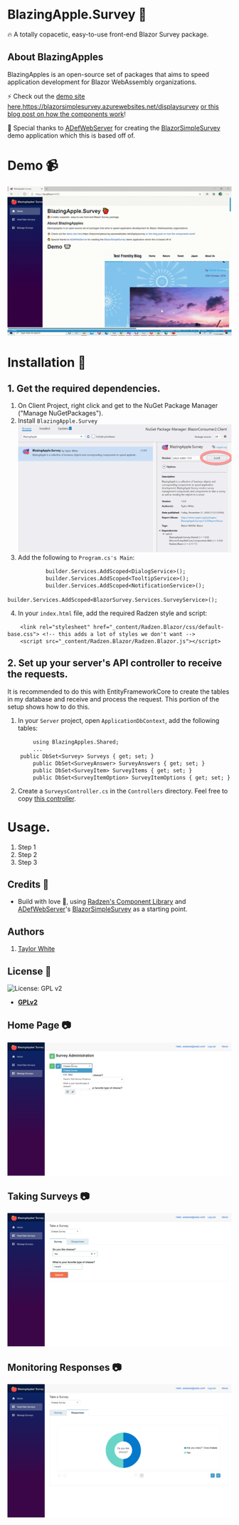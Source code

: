 # BlazingApple.Survey :apple:

:fire:  A totally copacetic, easy-to-use front-end Blazor Survey package.

## About BlazingApples
BlazingApples is an open-source set of packages that aims to speed application development for Blazor WebAssembly organizations.

:zap: Check out the [demo site here](https://blazorsimplesurvey.azurewebsites.net/displaysurvey),https://blazorsimplesurvey.azurewebsites.net/displaysurvey [or this blog post on how the components work](https://blazorhelpwebsite.com/ViewBlogPost/44)!

:clap: Special thanks to [ADefWebServer](https://github.com/ADefWebserver/BlazorSimpleSurvey/commits?author=ADefWebserver) for creating the [BlazorSimpleSurvey](https://github.com/ADefWebserver/BlazorSimpleSurvey) demo application which this is based off of.

# Demo :video_camera:

<p align="center">
  <img alt="Demo of Copacetic" src="https://github.com/BlazingApple/Survey/blob/main/README/BlazingApplesDemo.gif?raw=true">
</p>

# Installation :wrench:

## 1. Get the required dependencies.

1. On Client Project, right click and get to the NuGet Package Manager ("Manage NuGetPackages").
2. Install `BlazingApple.Survey`
![Survey Administration](https://github.com/BlazingApple/Survey/blob/main/README/InstallBlazingApplePackage.png?raw=true)
3. Add the following to `Program.cs's Main`:
```
			builder.Services.AddScoped<DialogService>();
			builder.Services.AddScoped<TooltipService>();
			builder.Services.AddScoped<NotificationService>();
			builder.Services.AddScoped<BlazorSurvey.Services.SurveyService>();
```

4. In your `index.html` file, add the required Radzen style and script:
```
    <link rel="stylesheet" href="_content/Radzen.Blazor/css/default-base.css"> <!-- this adds a lot of styles we don't want -->
    <script src="_content/Radzen.Blazor/Radzen.Blazor.js"></script>
```

## 2. Set up your server's API controller to receive the requests.
It is recommended to do this with EntityFrameworkCore to create the tables in my database and receive and process the request. This portion of the setup shows how to do this.

1. In your `Server` project, open `ApplicationDbContext`, add the following tables:
```
		using BlazingApples.Shared;
		...
    public DbSet<Survey> Surveys { get; set; }
		public DbSet<SurveyAnswer> SurveyAnswers { get; set; }
		public DbSet<SurveyItem> SurveyItems { get; set; }
		public DbSet<SurveyItemOption> SurveyItemOptions { get; set; }
```
2. Create a `SurveysController.cs` in the `Controllers` directory. Feel free to copy [this controller](#).


# Usage.

1. Step 1
2. Step 2
3. Step 3

## Credits :white_flower:

- Build with love :blue_heart:, using [Radzen's Component Library](https://razor.radzen.com/) and [ADefWebServer](https://github.com/ADefWebserver/BlazorSimpleSurvey/commits?author=ADefWebserver)'s [BlazorSimpleSurvey](https://github.com/ADefWebserver/BlazorSimpleSurvey) as a starting point.

## Authors

1. [Taylor White](https://twitter.com/taychasewhite)

## License :scroll:

![License: GPL v2](https://img.shields.io/badge/License-GPL%20v2-blue.svg)

- **[GPLv2](https://www.gnu.org/licenses/old-licenses/gpl-2.0.en.html)**

## Home Page :camera:
![Survey Administration](https://github.com/BlazingApple/Survey/blob/main/README/SurveyAdmin.png?raw=true)

## Taking Surveys :camera:
![Taking a survey](https://github.com/BlazingApple/Survey/blob/main/README/Taking%20a%20Survey.png?raw=true)

## Monitoring Responses :camera:
![Survey Responses](https://github.com/BlazingApple/Survey/blob/main/README/SurveyResults.png?raw=true)

